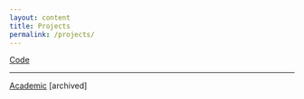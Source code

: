 ```yaml
---
layout: content
title: Projects
permalink: /projects/
---
```


[Code](https://github.com/hdb)

----

[Academic](./academic) [archived]
